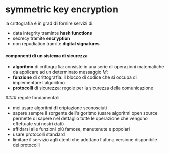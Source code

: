 # symmetric key encryption
la crittografia è in grad di fornire servizi di:
- data integrity traminte **hash functions**
- secrecy tramite **encryption**
- non repudiation tramite **digital signatures**

#### componenti di un sistema di sicurezza
- **algoritmo** di crittografia: consiste in una serie di operazioni matematiche da applicare ad un determinato messaggio $M$;
- **funzione** di crittografia: il blocco di codice che si occupa di implementare l'algoritmo
- **protocolli** di sicurezza: regole per la sicurezza della comunicazione

#### regole fondamentali
- mei usare algoritmi di criptazione sconosciuti
- sapere sempre il sorgente dell'algoritmo (usare algoritmi open source permette di sapere nel dettaglio tutte le operazione che vengono effettuate sui nostri dati)
- affidarsi alle funzioni più famose, manutenute e popolari
- usare protocolli standard
- limitare il servizio agli utenti che adottano l'ultma versione disponibile dei protocolli